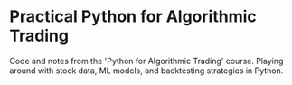 # Practical Python for Algorithmic Trading

Code and notes from the 'Python for Algorithmic Trading' course. Playing around with stock data, ML models, and backtesting strategies in Python.
